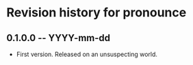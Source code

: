 # Revision history for pronounce

## 0.1.0.0  -- YYYY-mm-dd

* First version. Released on an unsuspecting world.
